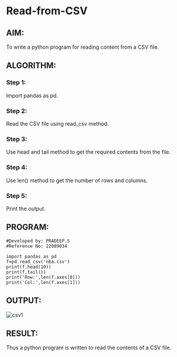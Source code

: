 # Read-from-CSV

## AIM:
To write a python program for reading content from a CSV file.
## ALGORITHM:
### Step 1:
Import pandas as pd.
### Step 2:
Read the CSV file using read_csv method.
### Step 3:
Use head and tail method to get the required contents from the file.
### Step 4:
Use len() method to get the number of rows and columns.
### Step 5:
Print the output.
## PROGRAM:
```
#Developed by: PRADEEP.S
#Reference No: 22009034

import pandas as pd 
f=pd.read_csv('nba.csv')
print(f.head(10))
print(f.tail())
print('Row:',len(f.axes[0]))
print('Col:',len(f.axes[1])) 
```
## OUTPUT:
![csv1](https://user-images.githubusercontent.com/120539823/214836697-e1735640-ccc3-4f64-bca4-cc601dda22db.png)

## RESULT:
Thus a python program is written to read the contents of a CSV file.
